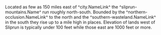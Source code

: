 Located as few as 150 miles east of ^city.NameLink^ the ^sliprun-mountains.Name^ run roughly north-south. Bounded by the ^northern-occlusion.NameLink^ to the north and the ^southern-wasteland.NameLink^ in the south they rise up to a mile high in places. Elevation of lands west of Sliprun is typically under 100 feet while those east are 1000 feet or more.